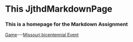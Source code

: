

# **This JjthdMarkdownPage**
### This is a homepage for the Markdown Assignment

[Game](https://lostark.game.onstove.com/Library/Tip/Views/123458?page=1&libraryStatusType=0&librarySearchCategory=18&searchtype=0&searchtext=&ordertype=latest&LibraryQaAnswerType=None&UserPageType=0)---[Missouri bicentennial Event](https://lostark.game.onstove.com/Library/Tip/Views/123458?page=1&libraryStatusType=0&librarySearchCategory=18&searchtype=0&searchtext=&ordertype=latest&LibraryQaAnswerType=None&UserPageType=0)



